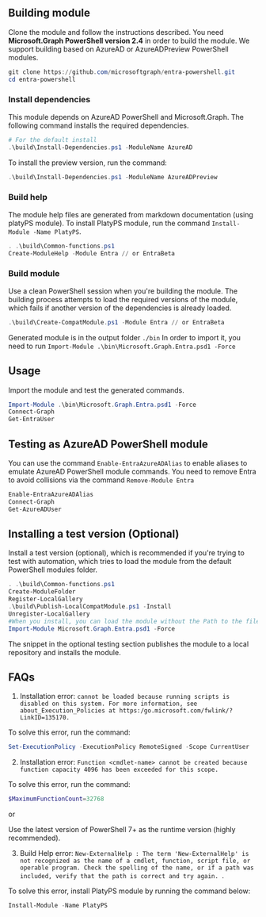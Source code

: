 ## Building module

Clone the module and follow the instructions described. You need **Microsoft.Graph PowerShell version 2.4** in order to build the module. We support building based on AzureAD or AzureADPreview PowerShell modules.

```powershell
git clone https://github.com/microsoftgraph/entra-powershell.git
cd entra-powershell
```

### Install dependencies

This module depends on AzureAD PowerShell and Microsoft.Graph. The following command installs the required dependencies.

```powershell
# For the default install
.\build\Install-Dependencies.ps1 -ModuleName AzureAD
```
To install the preview version, run the command:

```powershell
.\build\Install-Dependencies.ps1 -ModuleName AzureADPreview
```
### Build help
The module help files are generated from markdown documentation (using platyPS module). To install PlatyPS module, run the command `Install-Module -Name PlatyPS`.

```powershell
. .\build\Common-functions.ps1
Create-ModuleHelp -Module Entra // or EntraBeta
```
### Build module
Use a clean PowerShell session when you're building the module. The building process attempts to load the required versions of the module, which fails if another version of the dependencies is already loaded.

```powershell
.\build\Create-CompatModule.ps1 -Module Entra // or EntraBeta
```

Generated module is in the output folder `./bin`
In order to import it, you need to run `Import-Module .\bin\Microsoft.Graph.Entra.psd1 -Force`

## Usage

Import the module and test the generated commands.

```powershell
Import-Module .\bin\Microsoft.Graph.Entra.psd1 -Force
Connect-Graph
Get-EntraUser
```

## Testing as AzureAD PowerShell module

You can use the command `Enable-EntraAzureADAlias` to enable aliases to emulate AzureAD PowerShell module commands. You need to remove Entra to avoid collisions via the command `Remove-Module Entra`

```powershell
Enable-EntraAzureADAlias
Connect-Graph
Get-AzureADUser
```

## Installing a test version (Optional)

Install a test version (optional), which is recommended if you're trying to test with automation, which tries to load the module from the default PowerShell modules folder.

```powershell
. .\build\Common-functions.ps1
Create-ModuleFolder
Register-LocalGallery
.\build\Publish-LocalCompatModule.ps1 -Install
Unregister-LocalGallery
#When you install, you can load the module without the Path to the files.
Import-Module Microsoft.Graph.Entra.psd1 -Force
```

The snippet in the optional testing section publishes the module to a local repository and installs the module.

## FAQs

1. Installation error: `cannot be loaded because running scripts is disabled on this system. For more information, see about_Execution_Policies at https:/go.microsoft.com/fwlink/?LinkID=135170.`

To solve this error, run the command:

```powershell
Set-ExecutionPolicy -ExecutionPolicy RemoteSigned -Scope CurrentUser
```

2. Installation error: `Function <cmdlet-name> cannot be created because function capacity 4096 has been exceeded for this scope.`

To solve this error, run the command:

```powershell
$MaximumFunctionCount=32768
```

or

Use the latest version of PowerShell 7+ as the runtime version (highly recommended).

3. Build Help error: `New-ExternalHelp : The term 'New-ExternalHelp' is not recognized as the name of a cmdlet, function, script file, or operable program. Check the spelling of the name, or if a path was included, verify that the path is correct and try again. `.

To solve this error, install PlatyPS module by running the command below:

```powershell
Install-Module -Name PlatyPS
```
